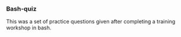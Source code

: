 ### Bash-quiz

This was a set of practice questions given after completing a training workshop in bash.
